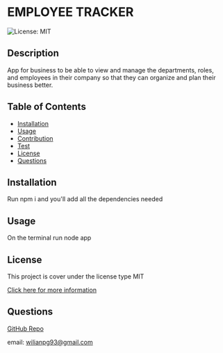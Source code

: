 
# EMPLOYEE TRACKER 

![License: MIT](https://img.shields.io/badge/License-MIT-yellow.svg)

## Description

App for business to be able to view and manage the departments, roles, and employees in their company so that they can organize and plan their business better.

## Table of Contents

- [Installation](#installation)
- [Usage](#usage)
- [Contribution](#contribution)
- [Test](#test)
- [License](#license)
- [Questions](#questions)
## Installation

Run npm i and you'll add all the dependencies needed

## Usage

On the terminal run node app

## License

This project is cover under the license type MIT
        
[Click here for more information](https://opensource.org/licenses/MIT)

## Questions

[GitHub Repo](https://github.com/WILLCUBA)

email: wilianpg93@gmail.com
